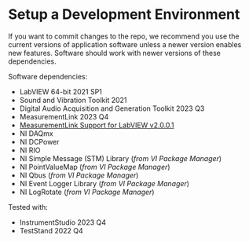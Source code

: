 # Setup a Development Environment

If you want to commit changes to the repo, we recommend you use the current versions of application software unless a newer version enables new features. Software should work with newer versions of these dependencies.

Software dependencies:

- LabVIEW 64-bit 2021 SP1
- Sound and Vibration Toolkit 2021
- Digital Audio Acquisition and Generation Toolkit 2023 Q3
- MeasurementLink 2023 Q4
- [MeasurementLink Support for LabVIEW v2.0.0.1](https://github.com/ni/measurementlink-labview/releases/tag/v2.0.0.1)
- NI DAQmx
- NI DCPower
- NI RIO
- NI Simple Message (STM) Library (*from VI Package Manager*)
- NI PointValueMap (*from VI Package Manager*)
- NI Qbus (*from VI Package Manager*)
- NI Event Logger Library (*from VI Package Manager*)
- NI LogRotate (*from VI Package Manager*)

Tested with:

- InstrumentStudio 2023 Q4
- TestStand 2022 Q4
